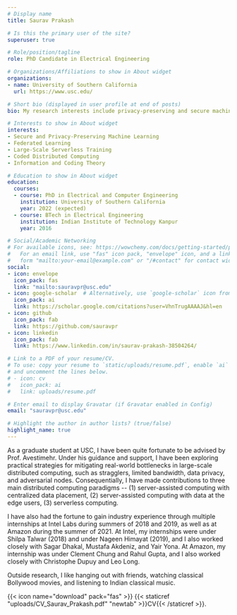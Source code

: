 ```yaml
---
# Display name
title: Saurav Prakash

# Is this the primary user of the site?
superuser: true

# Role/position/tagline
role: PhD Candidate in Electrical Engineering

# Organizations/Affiliations to show in About widget
organizations:
- name: University of Southern California
  url: https://www.usc.edu/ 

# Short bio (displayed in user profile at end of posts)
bio: My research interests include privacy-preserving and secure machine learning, federated learning, large-scale distributed learning, coded computing, information theory

# Interests to show in About widget
interests:
- Secure and Privacy-Preserving Machine Learning
- Federated Learning 
- Large-Scale Serverless Training 
- Coded Distributed Computing 
- Information and Coding Theory

# Education to show in About widget
education:
  courses:
  - course: PhD in Electrical and Computer Engineering
    institution: University of Southern California
    year: 2022 (expected)
  - course: BTech in Electrical Engineering
    institution: Indian Institute of Technology Kanpur
    year: 2016

# Social/Academic Networking
# For available icons, see: https://wowchemy.com/docs/getting-started/page-builder/#icons
#   For an email link, use "fas" icon pack, "envelope" icon, and a link in the
#   form "mailto:your-email@example.com" or "/#contact" for contact widget.
social:
- icon: envelope
  icon_pack: fas
  link: "mailto:sauravpr@usc.edu"
- icon: google-scholar  # Alternatively, use `google-scholar` icon from `ai` icon pack
  icon_pack: ai
  link: https://scholar.google.com/citations?user=VhnTrugAAAAJ&hl=en
- icon: github
  icon_pack: fab
  link: https://github.com/sauravpr
- icon: linkedin
  icon_pack: fab
  link: https://www.linkedin.com/in/saurav-prakash-38504264/

# Link to a PDF of your resume/CV.
# To use: copy your resume to `static/uploads/resume.pdf`, enable `ai` icons in `params.toml`, 
# and uncomment the lines below.
# - icon: cv
#   icon_pack: ai
#   link: uploads/resume.pdf

# Enter email to display Gravatar (if Gravatar enabled in Config)
email: "sauravpr@usc.edu"

# Highlight the author in author lists? (true/false)
highlight_name: true
---
```


As a graduate student at USC, I have been quite fortunate to be advised by Prof. Avestimehr. Under his guidance and support, I have been exploring practical strategies for mitigating real-world bottlenecks in large-scale distributed computing, such as stragglers, limited bandwidth, data privacy, and adversarial nodes. Consequentially, I have made contributions to three main distributed computing paradigms -- (1) server-assisted computing with centralized data placement, (2) server-assisted computing with data at the edge users,  (3) serverless computing.  

I have also had the fortune to gain industry experience through multiple internships at Intel Labs during summers of 2018 and 2019, as well as at Amazon during the summer of 2021. At Intel, my internships were under Shilpa Talwar (2018) and under Nageen Himayat (2019), and I also worked closely with Sagar Dhakal, Mustafa Akdeniz, and Yair Yona. At Amazon, my internship was under Clement Chung and Rahul Gupta, and I also worked closely with Christophe Dupuy and Leo Long.   

Outside research, I like hanging out with friends, watching classical Bollywood movies, and listening to Indian classical music.  

{{< icon name="download" pack="fas" >}}  {{< staticref "uploads/CV_Saurav_Prakash.pdf" "newtab" >}}CV{{< /staticref >}}.
